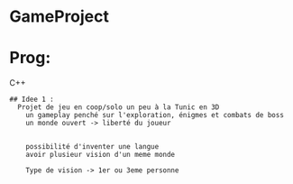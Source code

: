 # GameProject

# Prog:
C++

    ## Idee 1 : 
      Projet de jeu en coop/solo un peu à la Tunic en 3D
        un gameplay penché sur l'exploration, énigmes et combats de boss
        un monde ouvert -> liberté du joueur
    
    
        possibilité d'inventer une langue 
        avoir plusieur vision d'un meme monde
    
        Type de vision -> 1er ou 3eme personne
